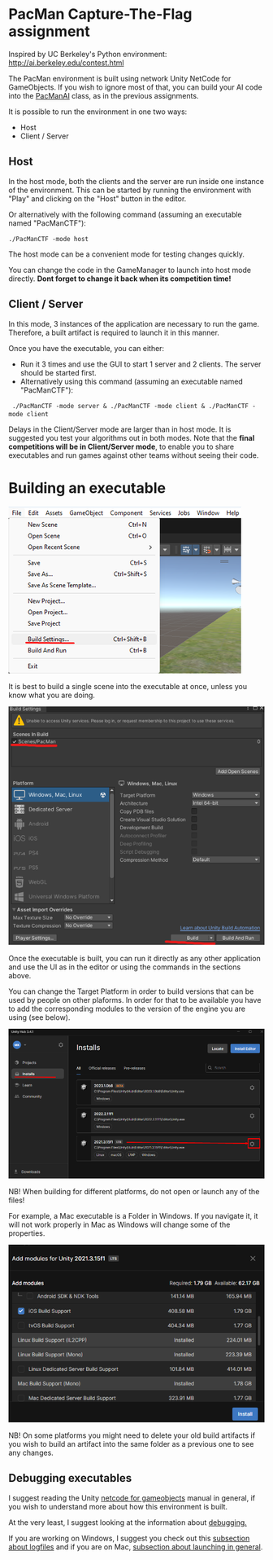 ﻿# PacMan Capture-The-Flag assignment

Inspired by UC Berkeley's Python environment: http://ai.berkeley.edu/contest.html

The PacMan environment is built using network Unity NetCode for GameObjects. 
If you wish to ignore most of that, you can build your AI code into the [PacManAI](Assets/Scripts/PacMan/PacManAI.cs) class, as in the previous assignments.

It is possible to run the environment in one two ways:

- Host
- Client / Server

## Host

In the host mode, both the clients and the server are run inside one instance of the environment.
This can be started by running the environment with "Play" and clicking on the "Host" button in the editor.

Or alternatively with the following command (assuming an executable named "PacManCTF"):
```
./PacManCTF -mode host
```

The host mode can be a convenient mode for testing changes quickly. 

You can change the code in the GameManager to launch into host mode directly. **Dont forget to change it back when its competition time!**

## Client / Server

In this mode, 3 instances of the application are necessary to run the game. Therefore, a built artifact is required to launch it in this manner.

Once you have the executable, you can either:
- Run it 3 times and use the GUI to start 1 server and 2 clients. The server should be started first.
- Alternatively using this command (assuming an executable named "PacManCTF"):
```
 ./PacManCTF -mode server & ./PacManCTF -mode client & ./PacManCTF -mode client
```
Delays in the Client/Server mode are larger than in host mode. It is suggested you test your algorithms out in both modes.
Note that the **final competitions will be in Client/Server mode**, to enable you to share executables and run games against other teams without seeing their code.

# Building an executable

![alt text](build1.png)

It is best to build a single scene into the executable at once, unless you know what you are doing.

![alt text](build2.png)

Once the executable is built, you can run it directly  as any other application and use the UI as in the editor or using the commands in the sections above.

You can change the Target Platform in order to build versions that can be used by people on other plaforms.
In order for that to be available you have to add the corresponding modules to the version of the engine you are using (see below).

![alt text](build3.png)

NB! When building for different platforms, do not open or launch any of the files!

For example, a Mac executable is a Folder in Windows.
If you navigate it, it will not work properly in Mac as Windows will change some of the properties.

![alt text](build4.png)

NB! On some platforms you might need to delete your old build artifacts if you wish to build an artifact into the same folder as a previous one to see any changes.

## Debugging executables

I suggest reading the Unity [netcode for gameobjects](https://docs-multiplayer.unity3d.com/netcode/current/about) manual in general, if you wish to understand more about how this environment is built.

At the very least, I suggest looking at the information about [debugging.](https://docs-multiplayer.unity3d.com/netcode/current/tutorials/testing/techniques_and_tricks_for_debugging_multiplayer_games)

If you are working on Windows, I suggest you check out this [subsection about logfiles](https://docs-multiplayer.unity3d.com/netcode/current/tutorials/command-line-helper#test-on-windows) and if you are on Mac, [subsection about launching in general](https://docs-multiplayer.unity3d.com/netcode/current/tutorials/command-line-helper#test-on-macos).
